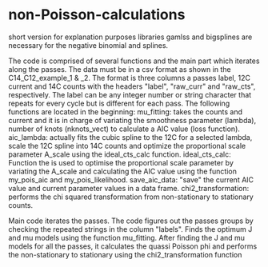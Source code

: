 # non-Poisson-calculations
short version for explanation purposes
libraries gamlss and bigsplines are necessary for the negative binomial and splines.

The code is comprised of several functions and the main part which iterates along the passes. The data must be in a csv format as shown in the C14_C12_example_1 & _2. 
The format is three columns a passes label, 12C current and 14C counts with the headers "label", "raw_curr" and "raw_cts", respectively.
The label can be any integer number or string character that repeats for every cycle but is different for each pass.
The following functions are located in the beginning: 
mu_fitting: takes the counts and current and it is in charge of variating the smoothness parameter (lambda), number of knots (nknots_vect) to calculate a AIC value (loss function).
aic_lambda: actually fits the cubic spline to the 12C for a selected lambda, scale the 12C spline into 14C counts and optimize the proportional scale parameter A_scale using the ideal_cts_calc function.
ideal_cts_calc: Function the is used to optimise the proportional scale parameter by variating the A_scale and calculating the AIC value using the function my_pois_aic and my_pois_likelihood.
save_aic_data: "save" the current AIC value and current parameter values in a data frame.
chi2_transformation: performs the chi squared transformation from non-stationary to stationary counts.

Main code
iterates the passes. The code figures out the passes groups by checking the repeated strings in the column "labels".
Finds the optimum J and mu models using the function mu_fitting.
After finding the J and mu models for all the passes, it calculates the quassi Poisson phi and performs the non-stationary to stationary using the chi2_transformation function

